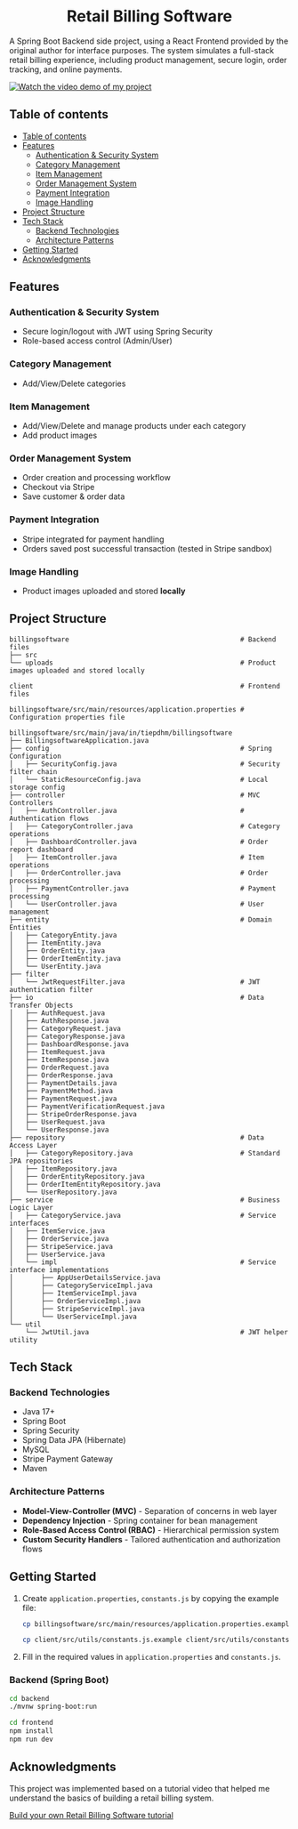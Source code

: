 <h1 align="Center">Retail Billing Software</h1>
<p>
    A Spring Boot Backend side project, using a React Frontend provided by the original author for interface purposes. The system simulates a full-stack retail billing experience, including product management, secure login, order tracking, and online payments.
</p>

<p>
    <a href="https://youtu.be/3AOAeSWZQyI">
        <img src="https://img.youtube.com/vi/3AOAeSWZQyI/maxresdefault.jpg" alt="Watch the video demo of my project">
    </a>
</p>

<a name="table-of-contents"></a>

## Table of contents

-   [Table of contents](#table-of-contents)
-   [Features](#features)
    -   [Authentication & Security System](#authentication)
    -   [Category Management](#category)
    -   [Item Management](#item)
    -   [Order Management System](#order)
    -   [Payment Integration](#payment)
    -   [Image Handling](#image)
-   [Project Structure](#project-structure)
-   [Tech Stack](#tech-stack)
    -   [Backend Technologies](#backend)
    -   [Architecture Patterns](#pattern)
-   [Getting Started](#started)
-   [Acknowledgments](#acknowledgement)

<a name="features"></a>

## Features

<a name="authentication"></a>

### Authentication & Security System
- Secure login/logout with JWT using Spring Security
- Role-based access control (Admin/User)

<a name="category"></a>

### Category Management
- Add/View/Delete categories

<a name="item"></a>

### Item Management
- Add/View/Delete and manage products under each category
- Add product images

<a name="order"></a>

### Order Management System
- Order creation and processing workflow
- Checkout via Stripe
- Save customer & order data

<a name="payment"></a>

### Payment Integration
- Stripe integrated for payment handling
- Orders saved post successful transaction (tested in Stripe sandbox)

<a name="image"></a>

### Image Handling
- Product images uploaded and stored **locally**
  
<a name="project-structure"></a>

## Project Structure

```
billingsoftware                                           # Backend files
├── src
└── uploads                                               # Product images uploaded and stored locally

client                                                    # Frontend files

billingsoftware/src/main/resources/application.properties # Configuration properties file

billingsoftware/src/main/java/in/tiepdhm/billingsoftware
├── BillingsoftwareApplication.java
├── config                                                # Spring Configuration
│   ├── SecurityConfig.java                               # Security filter chain
│   └── StaticResourceConfig.java                         # Local storage config
├── controller                                            # MVC Controllers
│   ├── AuthController.java                               # Authentication flows
│   ├── CategoryController.java                           # Category operations
│   ├── DashboardController.java                          # Order report dashboard
│   ├── ItemController.java                               # Item operations
│   ├── OrderController.java                              # Order processing
│   ├── PaymentController.java                            # Payment processing
│   └── UserController.java                               # User management
├── entity                                                # Domain Entities
│   ├── CategoryEntity.java
│   ├── ItemEntity.java
│   ├── OrderEntity.java
│   ├── OrderItemEntity.java
│   └── UserEntity.java
├── filter
│   └── JwtRequestFilter.java                             # JWT authentication filter
├── io                                                    # Data Transfer Objects
│   ├── AuthRequest.java
│   ├── AuthResponse.java
│   ├── CategoryRequest.java
│   ├── CategoryResponse.java
│   ├── DashboardResponse.java
│   ├── ItemRequest.java
│   ├── ItemResponse.java
│   ├── OrderRequest.java
│   ├── OrderResponse.java
│   ├── PaymentDetails.java
│   ├── PaymentMethod.java
│   ├── PaymentRequest.java
│   ├── PaymentVerificationRequest.java
│   ├── StripeOrderResponse.java
│   ├── UserRequest.java
│   └── UserResponse.java
├── repository                                            # Data Access Layer
│   ├── CategoryRepository.java                           # Standard JPA repositories
│   ├── ItemRepository.java
│   ├── OrderEntityRepository.java
│   ├── OrderItemEntityRepository.java
│   └── UserRepository.java
├── service                                               # Business Logic Layer
│   ├── CategoryService.java                              # Service interfaces
│   ├── ItemService.java
│   ├── OrderService.java
│   ├── StripeService.java
│   ├── UserService.java
│   └── impl                                              # Service interface implementations
│       ├── AppUserDetailsService.java
│       ├── CategoryServiceImpl.java
│       ├── ItemServiceImpl.java
│       ├── OrderServiceImpl.java
│       ├── StripeServiceImpl.java
│       └── UserServiceImpl.java
└── util
    └── JwtUtil.java                                      # JWT helper utility
```

<a name="tech-stack"></a>

## Tech Stack

<a name="backend"></a>

### Backend Technologies
- Java 17+
- Spring Boot
- Spring Security
- Spring Data JPA (Hibernate)
- MySQL
- Stripe Payment Gateway
- Maven

<a name="pattern"></a>

### Architecture Patterns
- **Model-View-Controller (MVC)** - Separation of concerns in web layer
- **Dependency Injection** - Spring container for bean management
- **Role-Based Access Control (RBAC)** - Hierarchical permission system
- **Custom Security Handlers** - Tailored authentication and authorization flows

<a name="started"></a>

## Getting Started

1. Create `application.properties`, `constants.js` by copying the example file:
   
   ```bash
   cp billingsoftware/src/main/resources/application.properties.example billingsoftware/src/main/resources/application.properties
   
   cp client/src/utils/constants.js.example client/src/utils/constants.js
3. Fill in the required values in `application.properties` and `constants.js`.

### Backend (Spring Boot)

```bash
cd backend
./mvnw spring-boot:run

cd frontend
npm install
npm run dev
```
<a name="acknowledgement"></a>

## Acknowledgments

This project was implemented based on a tutorial video that helped me understand the basics of building a retail billing system.

[Build your own Retail Billing Software tutorial](https://www.youtube.com/watch?v=_UNE39gZrV4)

